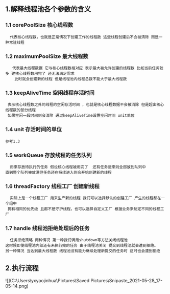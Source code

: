 ## 1.解释线程池各个参数的含义
  ### 1.1 corePoolSize 核心线程数

      代表核心线程数，也就是正常情况下创建工作的线程数 这些线程创建后不会被清除 而是一种常驻线程

  ### 1.2 maximumPoolSize 最大线程数

       代表最大线程数据 它与核心线程数相对应 表示最大被允许创建的线程数 比如当前任务较多 建核心线程数用完了 还无法满足需求 
        此时就会创建新的线程 但是线程池内线程总数不能大于最大线程数

  ### 1.3 keepAliveTime 空闲线程存活时间

     表示核心线程数之外的线程的空闲存活时间 ，也就是核心线程数据不会被消除 但是超出核心线程数的部分线程 
     如果空闲一段时间则会消除 通过keepAliveTime设置空闲时间 unit单位

  ### 1.4 unit 存活时间的单位

    参考1.3

  ### 1.5 workQueue 存放线程的任务队列

      用来存放待执行的任务 假设核心线程被用完了  还有任务进来则全部放到队列中 
    直到整个队列被放满但任务还在持续进入则会开始创建新的线程

  ### 1.6 threadFactory 线程工厂 创建新线程

      实际上是一个线程工厂 用来生产新的线程 我们可以选择默认的创建工厂 产生的线程都在一个组中 
     拥有相同的优先级 且都不是守护线程，也可以选择自定义工厂 根据业务来制定不同的线程工厂

  ### 1.7 handle 线程池拒绝处理后的任务

      任务拒绝策略 两种情况 第一种我们调用shutdown等方法关闭线程池 
    这时候即使线程池内部还有未执行完的任务 由于线程池关闭 提交到线程池就会遭到拒绝。
    另一种情况 当达到最大线程数 线程池没有能力继续处理新提交的任务时 这时也会遭到拒绝
## 2.执行流程

![](C:\Users\yxyaojinhua\Pictures\Saved Pictures\Snipaste_2021-05-28_17-05-14.png)